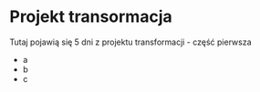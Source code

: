 # Projekt transormacja

Tutaj pojawią się 5 dni z projektu transformacji - część pierwsza
- a
- b
- c
